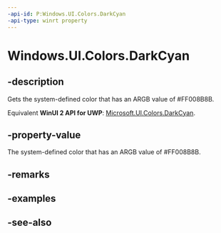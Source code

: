 ```yaml
---
-api-id: P:Windows.UI.Colors.DarkCyan
-api-type: winrt property
---
```


<!-- Property syntax
public Windows.UI.Color DarkCyan { get; }
-->

# Windows.UI.Colors.DarkCyan

## -description

Gets the system-defined color that has an ARGB value of #FF008B8B.

Equivalent **WinUI 2 API for UWP**: [Microsoft.UI.Colors.DarkCyan](/windows/winui/api/microsoft.ui.colors.darkcyan).

## -property-value

The system-defined color that has an ARGB value of #FF008B8B.

## -remarks

## -examples

## -see-also
